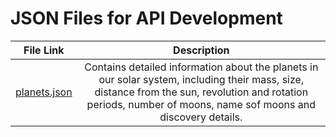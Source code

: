 # JSON Files for API Development

| File Link | Description |
|:--:|:--:|
| [planets.json](planets.json) | Contains detailed information about the planets in our solar system, including their mass, size, distance from the sun, revolution and rotation periods, number of moons, name sof moons and discovery details. |
